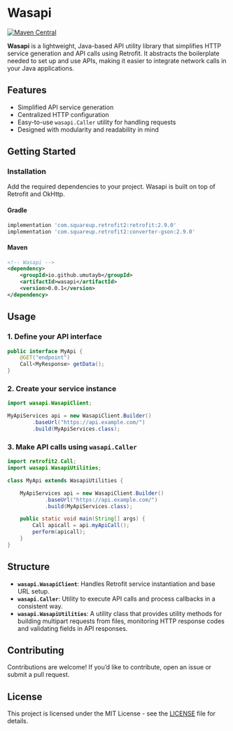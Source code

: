 # Wasapi
[![Maven Central](https://img.shields.io/maven-central/v/io.github.umutayb/wasapi?color=brightgreen&label=Wasapi)](https://mvnrepository.com/artifact/io.github.umutayb/wasapi/latest)

**Wasapi** is a lightweight, Java-based API utility library that simplifies HTTP service generation and API calls using Retrofit. It abstracts the boilerplate needed to set up and use APIs, making it easier to integrate network calls in your Java applications.

## Features

* Simplified API service generation
* Centralized HTTP configuration
* Easy-to-use `wasapi.Caller` utility for handling requests
* Designed with modularity and readability in mind

## Getting Started

### Installation

Add the required dependencies to your project. Wasapi is built on top of Retrofit and OkHttp.

#### Gradle

```gradle
implementation 'com.squareup.retrofit2:retrofit:2.9.0'
implementation 'com.squareup.retrofit2:converter-gson:2.9.0'
```

#### Maven

```xml
<!-- Wasapi -->
<dependency>
    <groupId>io.github.umutayb</groupId>
    <artifactId>wasapi</artifactId>
    <version>0.0.1</version>
</dependency>
```

## Usage

### 1. Define your API interface

```java
public interface MyApi {
    @GET("endpoint")
    Call<MyResponse> getData();
}
```

### 2. Create your service instance

```java
import wasapi.WasapiClient;

MyApiServices api = new WasapiClient.Builder()
        .baseUrl("https://api.example.com/")
        .build(MyApiServices.class);
```

### 3. Make API calls using `wasapi.Caller`

```java
import retrofit2.Call;
import wasapi.WasapiUtilities;

class MyApi extends WasapiUtilities {

    MyApiServices api = new WasapiClient.Builder()
            .baseUrl("https://api.example.com/")
            .build(MyApiServices.class);

    public static void main(String[] args) {
        Call apicall = api.myApiCall();
        perform(apicall);
    }
}
```

## Structure

* **`wasapi.WasapiClient`**: Handles Retrofit service instantiation and base URL setup.
* **`wasapi.Caller`**: Utility to execute API calls and process callbacks in a consistent way.
* **`wasapi.WasapiUtilities`**: A utility class that provides utility methods for building multipart requests from files, monitoring HTTP response codes and validating fields in API responses.

## Contributing

Contributions are welcome! If you’d like to contribute, open an issue or submit a pull request.

## License

This project is licensed under the MIT License - see the [LICENSE](LICENSE) file for details.
